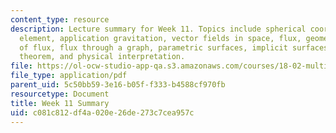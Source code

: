 ```yaml
---
content_type: resource
description: Lecture summary for Week 11. Topics include spherical coordinates, volume
  element, application gravitation, vector fields in space, flux, geometric interpretation
  of flux, flux through a graph, parametric surfaces, implicit surfaces, divergence
  theorem, and physical interpretation.
file: https://ol-ocw-studio-app-qa.s3.amazonaws.com/courses/18-02-multivariable-calculus-fall-2007/c081c812df4a020e26de273c7cea957c_lec_week11.pdf
file_type: application/pdf
parent_uid: 5c50bb59-3e16-b05f-f333-b4588cf970fb
resourcetype: Document
title: Week 11 Summary
uid: c081c812-df4a-020e-26de-273c7cea957c
---
```

